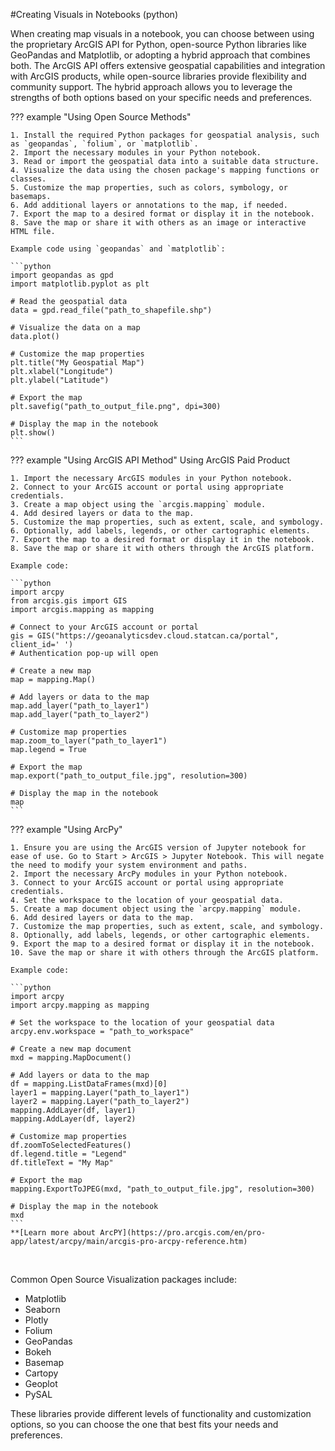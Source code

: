 #Creating Visuals in Notebooks (python)

When creating map visuals in a notebook, you can choose between using the proprietary ArcGIS API for Python, open-source Python libraries like GeoPandas and Matplotlib, or adopting a hybrid approach that combines both. The ArcGIS API offers extensive geospatial capabilities and integration with ArcGIS products, while open-source libraries provide flexibility and community support. The hybrid approach allows you to leverage the strengths of both options based on your specific needs and preferences.

??? example "Using Open Source Methods"

	1. Install the required Python packages for geospatial analysis, such as `geopandas`, `folium`, or `matplotlib`.
	2. Import the necessary modules in your Python notebook.
	3. Read or import the geospatial data into a suitable data structure.
	4. Visualize the data using the chosen package's mapping functions or classes.
	5. Customize the map properties, such as colors, symbology, or basemaps.
	6. Add additional layers or annotations to the map, if needed.
	7. Export the map to a desired format or display it in the notebook.
	8. Save the map or share it with others as an image or interactive HTML file.

	Example code using `geopandas` and `matplotlib`:

	```python
	import geopandas as gpd
	import matplotlib.pyplot as plt

	# Read the geospatial data
	data = gpd.read_file("path_to_shapefile.shp")

	# Visualize the data on a map
	data.plot()

	# Customize the map properties
	plt.title("My Geospatial Map")
	plt.xlabel("Longitude")
	plt.ylabel("Latitude")

	# Export the map
	plt.savefig("path_to_output_file.png", dpi=300)

	# Display the map in the notebook
	plt.show()
	```
	
??? example "Using ArcGIS API Method"
	Using ArcGIS Paid Product

	1. Import the necessary ArcGIS modules in your Python notebook.
	2. Connect to your ArcGIS account or portal using appropriate credentials.
	3. Create a map object using the `arcgis.mapping` module.
	4. Add desired layers or data to the map.
	5. Customize the map properties, such as extent, scale, and symbology.
	6. Optionally, add labels, legends, or other cartographic elements.
	7. Export the map to a desired format or display it in the notebook.
	8. Save the map or share it with others through the ArcGIS platform.

	Example code:

	```python
	import arcpy
	from arcgis.gis import GIS
	import arcgis.mapping as mapping

	# Connect to your ArcGIS account or portal
	gis = GIS("https://geoanalyticsdev.cloud.statcan.ca/portal", client_id=' ')
	# Authentication pop-up will open

	# Create a new map
	map = mapping.Map()

	# Add layers or data to the map
	map.add_layer("path_to_layer1")
	map.add_layer("path_to_layer2")

	# Customize map properties
	map.zoom_to_layer("path_to_layer1")
	map.legend = True

	# Export the map
	map.export("path_to_output_file.jpg", resolution=300)

	# Display the map in the notebook
	map
	```
??? example "Using ArcPy"

	1. Ensure you are using the ArcGIS version of Jupyter notebook for ease of use. Go to Start > ArcGIS > Jupyter Notebook. This will negate the need to modify your system environment and paths.
	2. Import the necessary ArcPy modules in your Python notebook.
	3. Connect to your ArcGIS account or portal using appropriate credentials.
	4. Set the workspace to the location of your geospatial data.
	5. Create a map document object using the `arcpy.mapping` module.
	6. Add desired layers or data to the map.
	7. Customize the map properties, such as extent, scale, and symbology.
	8. Optionally, add labels, legends, or other cartographic elements.
	9. Export the map to a desired format or display it in the notebook.
	10. Save the map or share it with others through the ArcGIS platform.

	Example code:

	```python
	import arcpy
	import arcpy.mapping as mapping

	# Set the workspace to the location of your geospatial data
	arcpy.env.workspace = "path_to_workspace"

	# Create a new map document
	mxd = mapping.MapDocument()

	# Add layers or data to the map
	df = mapping.ListDataFrames(mxd)[0]
	layer1 = mapping.Layer("path_to_layer1")
	layer2 = mapping.Layer("path_to_layer2")
	mapping.AddLayer(df, layer1)
	mapping.AddLayer(df, layer2)

	# Customize map properties
	df.zoomToSelectedFeatures()
	df.legend.title = "Legend"
	df.titleText = "My Map"

	# Export the map
	mapping.ExportToJPEG(mxd, "path_to_output_file.jpg", resolution=300)

	# Display the map in the notebook
	mxd
	```
	**[Learn more about ArcPY](https://pro.arcgis.com/en/pro-app/latest/arcpy/main/arcgis-pro-arcpy-reference.htm)
	
<br>

Common Open Source Visualization packages include:

- Matplotlib
- Seaborn
- Plotly
- Folium
- GeoPandas
- Bokeh
- Basemap
- Cartopy
- Geoplot
- PySAL

These libraries provide different levels of functionality and customization options, so you can choose the one that best fits your needs and preferences.

